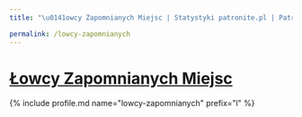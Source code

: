 ```yaml
---
title: "\u0141owcy Zapomnianych Miejsc | Statystyki patronite.pl | Patromierz"

permalink: /lowcy-zapomnianych
---
```


# [Łowcy Zapomnianych Miejsc](https://patronite.pl/lowcy-zapomnianych)

{% include profile.md name="lowcy-zapomnianych" prefix="l" %}
